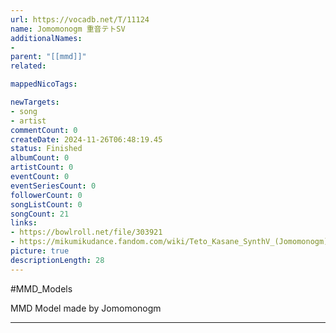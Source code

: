 ```yaml
---
url: https://vocadb.net/T/11124
name: Jomomonogm 重音テトSV
additionalNames: 
- 
parent: "[[mmd]]"
related:

mappedNicoTags:

newTargets:
- song
- artist
commentCount: 0
createDate: 2024-11-26T06:48:19.45
status: Finished
albumCount: 0
artistCount: 0
eventCount: 0
eventSeriesCount: 0
followerCount: 0
songListCount: 0
songCount: 21
links: 
- https://bowlroll.net/file/303921
- https://mikumikudance.fandom.com/wiki/Teto_Kasane_SynthV_(Jomomonogm)
picture: true
descriptionLength: 28
---
```


#MMD_Models

MMD Model made by Jomomonogm

---

